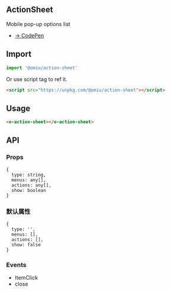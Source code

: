 ## ActionSheet

Mobile pop-up options list

* [→ CodePen](https://codepen.io/omijs/pen/wvKdoNJ)

## Import

```js
import '@omiu/action-sheet'
```

Or use script tag to ref it.


```html
<script src="https://unpkg.com/@omiu/action-sheet"></script>
```

## Usage

```html
<o-action-sheet></o-action-sheet>
```

## API

### Props

```tsx
{
  type: string,
  menus: any[],
  actions: any[],
  show: boolean
}
```

### 默认属性

```tsx
{
  type: '',
  menus: [],
  actions: [],
  show: false
}
```
### Events

* ItemClick
* close
